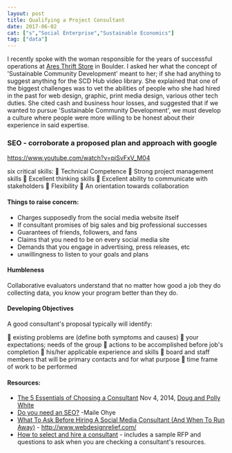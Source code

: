 ```yaml
---
layout: post
title: Qualifying a Project Consultant
date: 2017-06-02
cat: ["s","Social Enterprise","Sustainable Economics"]
tag: ["data"]
---
```


I recently spoke with the woman responsible for the years of successful operations at [Ares Thrift Store](https://www.facebook.com/pg/ARES.Thrift.Boulder) in Boulder.  I asked her what the concept of 'Sustainable Community Development' meant to her; if she had anything to suggest anything for the SCD Hub video library. She explained that one of the biggest challenges was to vet the abilities of people who she had hired in the past for web design, graphic, print media design, various other tech duties. She cited cash and business hour losses, and suggested that if we wanted to pursue 'Sustainable Community Development', we must develop a culture where people were more willing to be honest about their experience in said expertise.

### SEO - corroborate a proposed plan and approach with google

https://www.youtube.com/watch?v=piSvFxV_M04

six critical skills:
 Technical Competence
 Strong project management skills
 Excellent thinking skills
 Excellent ability to communicate with stakeholders
 Flexibility
 An orientation towards collaboration

#### Things to raise concern:

*   Charges supposedly from the social media website itself
*   If consultant promises of big sales and big professional successes
*   Guarantees of friends, followers, and fans
*   Claims that you need to be on every social media site
*   Demands that you engage in advertising, press releases, etc
*   unwillingness to listen to your goals and plans

#### Humbleness

Collaborative evaluators understand that no matter how good a job they do collecting data, you know your program better than they do. 

#### Developing Objectives

A good consultant's proposal typically will identify:

 existing problems are (define both symptoms and causes)
 your expectations; needs of the group
 actions to be accomplished before job's completion
 his/her applicable experience and skills
 board and staff members that will be primary contacts and for what purpose
 time frame of work to be performed 

#### Resources:

*   [The 5 Essentials of Choosing a Consultant](https://www.entrepreneur.com/article/238710) Nov 4, 2014, [Doug and Polly White](https://www.entrepreneur.com/author/doug-and-polly-white)
*   [Do you need an SEO?](https://support.google.com/webmasters/answer/35291?hl=en) -Maile Ohye
*   [What To Ask Before Hiring A Social Media Consultant (And When To Run Away)](http://www.webdesignrelief.com/questions-to-ask-before-hiring-a-social-media-consultant/) - http://www.webdesignrelief.com/
*   [How to select and hire a consultant](http://www.sneconsultant.org/resources.asp?resource=3) - includes a sample RFP and questions to ask when you are checking a consultant's resources.